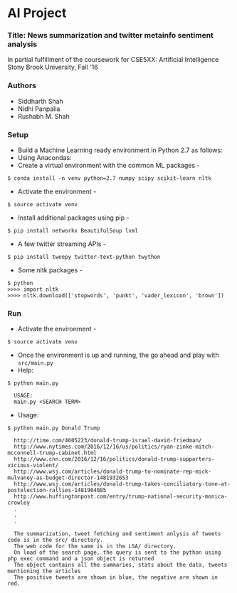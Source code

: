 # AI Project 

### Title: News summarization and twitter metainfo sentiment analysis  
In partial fulfillment of the coursework for CSE5XX: Artificial Intelligence  
Stony Brook University, Fall '16

### Authors
* Siddharth Shah
* Nidhi Panpalia
* Rushabh M. Shah

### Setup
* Build a Machine Learning ready environment in Python 2.7 as follows:
* Using Anacondas:
* Create a virtual environment with the common ML packages - 
```
$ conda install -n venv python=2.7 numpy scipy scikit-learn nltk
```
* Activate the environment -
```
$ source activate venv
```
* Install additional packages using pip -
```
$ pip install networkx BeautifulSoup lxml
```
* A few twitter streaming APIs -
```
$ pip install tweepy twitter-text-python twython
```
* Some nltk packages - 
```
$ python
>>>> import nltk
>>>> nltk.download(['stopwords', 'punkt', 'vader_lexicon', 'brown'])
```

### Run
* Activate the environment - 
```
$ source activate venv
```
* Once the environment is up and running, the go ahead and play with `src/main.py`
* Help:
```
$ python main.py
  
  USAGE:
  main.py <SEARCH TERM>
```
* Usage:
```
$ python main.py Donald Trump

  http://time.com/4605223/donald-trump-israel-david-friedman/
  http://www.nytimes.com/2016/12/16/us/politics/ryan-zinke-mitch-mcconnell-trump-cabinet.html
  http://www.cnn.com/2016/12/16/politics/donald-trump-supporters-vicious-violent/
  http://www.wsj.com/articles/donald-trump-to-nominate-rep-mick-mulvaney-as-budget-director-1481932653
  http://www.wsj.com/articles/donald-trump-takes-conciliatory-tone-at-postelection-rallies-1481904085
  http://www.huffingtonpost.com/entry/trump-national-security-monica-crowley
  .
  .
  .
```
```
  The summarization, tweet fetching and sentiment anlysis of tweets code is in the src/ directory.
  The web code for the same is in the LSA/ directory. 
  On load of the search page, the query is sent to the python using php exec command and a json object is returned
  The object contains all the summaries, stats about the data, tweets mentioning the articles 
  The positive tweets are shown in blue, the negative are shown in red.
```

